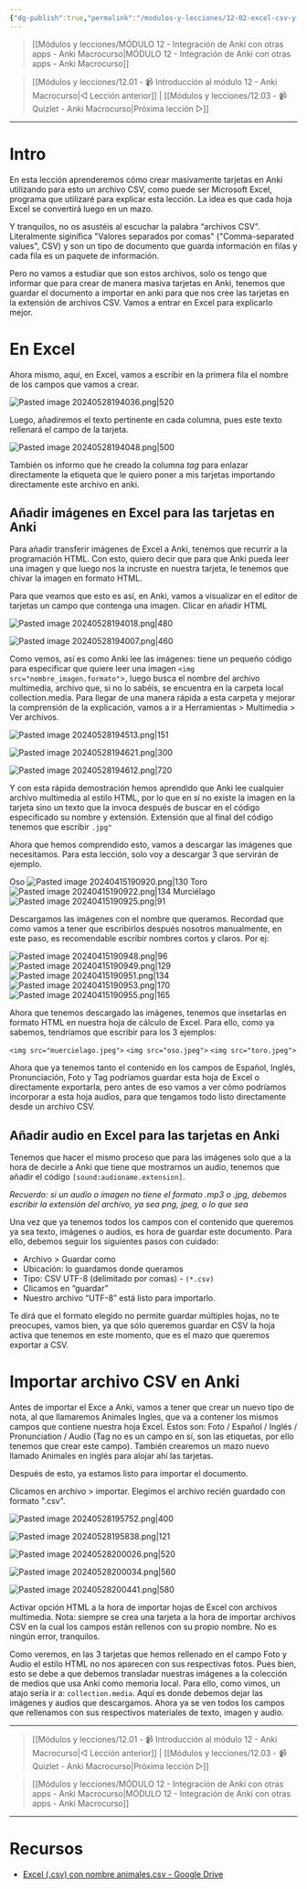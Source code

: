 ```yaml
---
{"dg-publish":true,"permalink":"/modulos-y-lecciones/12-02-excel-csv-y-anki-anki-macrocurso/","noteIcon":"","updated":"2024-05-28T21:45:32.847+02:00"}
---
```



> [[Módulos y lecciones/MÓDULO 12 - Integración de Anki con otras apps - Anki Macrocurso\|MÓDULO 12 - Integración de Anki con otras apps - Anki Macrocurso]]

> [[Módulos y lecciones/12.01 - 📹 Introducción al módulo 12 - Anki Macrocurso\|◁ Lección anterior]] | [[Módulos y lecciones/12.03 - 📹  Quizlet - Anki Macrocurso\|Próxima lección ▷]]

---

# Intro
En esta lección aprenderemos cómo crear masivamente tarjetas en Anki utilizando para esto un archivo CSV, como puede ser Microsoft Excel, programa que utilizaré para explicar esta lección. La idea es que cada hoja Excel se convertirá luego en un mazo.

Y tranquilos, no os asustéis al escuchar la palabra “archivos CSV”. Literalmente siginifica "Valores separados por comas" ("Comma-separated values", CSV) y son un tipo de documento que guarda información en filas y cada fila es un paquete de información.

Pero no vamos a estudiar que son estos archivos, solo os tengo que informar que para crear de manera masiva tarjetas en Anki, tenemos que guardar el documento a importar en anki para que nos cree las tarjetas en la extensión de archivos CSV. Vamos a entrar en Excel para explicarlo mejor.

# En Excel
Ahora mismo, aquí, en Excel, vamos a escribir en la primera fila el nombre de los campos que vamos a crear.

![Pasted image 20240528194036.png|520](/img/user/ANEXOS/Pasted%20image%2020240528194036.png)

Luego, añadiremos el texto pertinente en cada columna, pues este texto rellenará el campo de la tarjeta.

![Pasted image 20240528194048.png|500](/img/user/ANEXOS/Pasted%20image%2020240528194048.png)

También os informo que he creado la columna _tag_ para enlazar directamente la etiqueta que le quiero poner a mis tarjetas importando directamente este archivo en anki.

## Añadir imágenes en Excel para las tarjetas en Anki

Para añadir transferir imágenes de Excel a Anki, tenemos que recurrir a la programación HTML. Con esto, quiero decir que para que Anki pueda leer una imagen y que luego nos la incruste en nuestra tarjeta, le tenemos que chivar la imagen en formato HTML.

Para que veamos que esto es así, en Anki, vamos a visualizar en el editor de tarjetas un campo que contenga una imagen. Clicar en añadir HTML

![Pasted image 20240528194018.png|480](/img/user/ANEXOS/Pasted%20image%2020240528194018.png)

![Pasted image 20240528194007.png|460](/img/user/ANEXOS/Pasted%20image%2020240528194007.png)

Como vemos, así es como Anki lee las imágenes: tiene un pequeño código para especificar que quiere leer una imagen ``<img src="nombre_imagen.formato"``>, luego busca el nombre del archivo multimedia, archivo que, si no lo sabéis, se encuentra en la carpeta local collection.media. Para llegar de una manera rápida a esta carpeta y mejorar la comprensión de la explicación, vamos a ir a Herramientas > Multimedia > Ver archivos.

![Pasted image 20240528194513.png|151](/img/user/ANEXOS/Pasted%20image%2020240528194513.png)

![Pasted image 20240528194621.png|300](/img/user/ANEXOS/Pasted%20image%2020240528194621.png)

![Pasted image 20240528194612.png|720](/img/user/ANEXOS/Pasted%20image%2020240528194612.png)

Y con esta rápida demostración hemos aprendido que Anki lee cualquier archivo multimedia al estilo HTML, por lo que en sí no existe la imagen en la tarjeta sino un texto que la invoca después de buscar en el código especificado su nombre y extensión. Extensión que al final del código tenemos que escribir `.jpg"`

Ahora que hemos comprendido esto, vamos a descargar las imágenes que necesitamos. Para esta lección, solo voy a descargar 3 que servirán de ejemplo.

Oso
![Pasted image 20240415190920.png|130](/img/user/ANEXOS/Pasted%20image%2020240415190920.png)
Toro
![Pasted image 20240415190922.png|134](/img/user/ANEXOS/Pasted%20image%2020240415190922.png)
Murciélago
![Pasted image 20240415190925.png|91](/img/user/ANEXOS/Pasted%20image%2020240415190925.png)

Descargamos las imágenes con el nombre que queramos. Recordad que como vamos a tener que escribirlos después nosotros manualmente, en este paso, es recomendable escribir nombres cortos y claros. Por ej:

![Pasted image 20240415190948.png|96](/img/user/ANEXOS/Pasted%20image%2020240415190948.png) ![Pasted image 20240415190949.png|129](/img/user/ANEXOS/Pasted%20image%2020240415190949.png) ![Pasted image 20240415190951.png|134](/img/user/ANEXOS/Pasted%20image%2020240415190951.png) ![Pasted image 20240415190953.png|170](/img/user/ANEXOS/Pasted%20image%2020240415190953.png) ![Pasted image 20240415190955.png|165](/img/user/ANEXOS/Pasted%20image%2020240415190955.png)

Ahora que tenemos descargado las imágenes, tenemos que insetarlas en formato HTML en nuestra hoja de cálculo de Excel. Para ello, como ya sabemos, tendríamos que escribir para los 3 ejemplos:

`<img src="muercielago.jpeg">`
`<img src="oso.jpeg">` 
`<img src="toro.jpeg">` 

Ahora que ya tenemos tanto el contenido en los campos de Español, Inglés, Pronunciación, Foto y Tag podríamos guardar esta hoja de Excel o directamente exportarla, pero antes de eso vamos a ver cómo podríamos incorporar a esta hoja audios, para que tengamos todo listo directamente desde un archivo CSV.

## Añadir audio en Excel para las tarjetas en Anki

Tenemos que hacer el mismo proceso que para las imágenes solo que a la hora de decirle a Anki que tiene que mostrarnos un audio, tenemos que añadir el código `[sound:audioname.extension]`.



*Recuerdo: si un audio o imagen no tiene el formato .mp3 o .jpg, debemos escribir la extensión del archivo, ya sea png, jpeg, o lo que sea*

Una vez que ya tenemos todos los campos con el contenido que queremos ya sea texto, imágenes o audios, es hora de guardar este documento. Para ello, debemos seguir los siguientes pasos con cuidado:

- Archivo > Guardar como
- Ubicación: lo guardamos donde queramos
- Tipo: CSV UTF-8 (delimitado por comas) - `(*.csv)`
- Clicamos en “guardar”
- Nuestro archivo “UTF-8” está listo para importarlo.

Te dirá que el formato elegido no permite guardar múltiples hojas, no te preocupes, vamos bien, ya que sólo queremos guardar en CSV la hoja activa que tenemos en este momento, que es el mazo que queremos exportar a CSV.

# Importar archivo CSV en Anki
Antes de importar el Exce a Anki, vamos a tener que crear un nuevo tipo de nota, al que llamaremos Animales Ingles, que va a contener los mismos campos que contiene nuestra hoja Excel. Estos son: Foto / Español / Inglés / Pronunciation / Audio (Tag no es un campo en sí, son las etiquetas, por ello tenemos que crear este campo). También crearemos un mazo nuevo llamado Animales en inglés para alojar ahí las tarjetas.

Después de esto, ya estamos listo para importar el documento.

Clicamos en archivo > importar. Elegimos el archivo recién guardado con formato ".csv".

![Pasted image 20240528195752.png|400](/img/user/ANEXOS/Pasted%20image%2020240528195752.png)

![Pasted image 20240528195838.png|121](/img/user/ANEXOS/Pasted%20image%2020240528195838.png)

![Pasted image 20240528200026.png|520](/img/user/ANEXOS/Pasted%20image%2020240528200026.png)

![Pasted image 20240528200034.png|560](/img/user/ANEXOS/Pasted%20image%2020240528200034.png)

![Pasted image 20240528200441.png|580](/img/user/ANEXOS/Pasted%20image%2020240528200441.png)

Activar opción HTML a la hora de importar hojas de Excel con archivos multimedia. Nota: siempre se crea una tarjeta a la hora de importar archivos CSV en la cual los campos están rellenos con su propio nombre. No es ningún error, tranquilos.

Como veremos, en las 3 tarjetas que hemos rellenado en el campo Foto y Audio el estilo HTML no nos aparecen con sus respectivas fotos. Pues bien, esto se debe a que debemos transladar nuestras imágenes a la colección de medios que usa Anki como memoria local. Para ello, como vimos, un atajo sería ir a:  `collection.media`.  Aquí es donde debemos dejar las imágenes y audios que descargamos. Ahora ya se ven todos los campos que rellenamos con sus respectivos materiales de texto, imagen y audio.

---

> [[Módulos y lecciones/12.01 - 📹 Introducción al módulo 12 - Anki Macrocurso\|◁ Lección anterior]] | [[Módulos y lecciones/12.03 - 📹  Quizlet - Anki Macrocurso\|Próxima lección ▷]]

> [[Módulos y lecciones/MÓDULO 12 - Integración de Anki con otras apps - Anki Macrocurso\|MÓDULO 12 - Integración de Anki con otras apps - Anki Macrocurso]]

---

# Recursos
- [Excel (.csv) con nombre animales.csv - Google Drive](https://drive.google.com/file/d/1TWJhbDAB4QScdPMcVpMZP1QhWOXg4wFu/view?usp=sharing)
